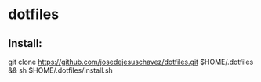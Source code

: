 # dotfiles

## Install:
git clone https://github.com/josedejesuschavez/dotfiles.git $HOME/.dotfiles && sh $HOME/.dotfiles/install.sh
